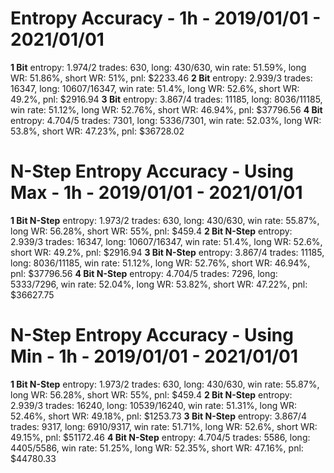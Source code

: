 # Entropy Accuracy - 1h - 2019/01/01 - 2021/01/01

**1 Bit**
entropy: 1.974/2
trades: 630, long: 430/630, win rate: 51.59%, long WR: 51.86%, short WR: 51%, pnl: $2233.46
**2 Bit**
entropy: 2.939/3
trades: 16347, long: 10607/16347, win rate: 51.4%, long WR: 52.6%, short WR: 49.2%, pnl: $2916.94
**3 Bit**
entropy: 3.867/4
trades: 11185, long: 8036/11185, win rate: 51.12%, long WR: 52.76%, short WR: 46.94%, pnl: $37796.56
**4 Bit**
entropy: 4.704/5
trades: 7301, long: 5336/7301, win rate: 52.03%, long WR: 53.8%, short WR: 47.23%, pnl: $36728.02

# N-Step Entropy Accuracy - Using Max - 1h - 2019/01/01 - 2021/01/01

**1 Bit N-Step**
entropy: 1.973/2
trades: 630, long: 430/630, win rate: 55.87%, long WR: 56.28%, short WR: 55%, pnl: $459.4
**2 Bit N-Step**
entropy: 2.939/3
trades: 16347, long: 10607/16347, win rate: 51.4%, long WR: 52.6%, short WR: 49.2%, pnl: $2916.94
**3 Bit N-Step**
entropy: 3.867/4
trades: 11185, long: 8036/11185, win rate: 51.12%, long WR: 52.76%, short WR: 46.94%, pnl: $37796.56
**4 Bit N-Step**
entropy: 4.704/5
trades: 7296, long: 5333/7296, win rate: 52.04%, long WR: 53.82%, short WR: 47.22%, pnl: $36627.75

# N-Step Entropy Accuracy - Using Min - 1h - 2019/01/01 - 2021/01/01

**1 Bit N-Step**
entropy: 1.973/2
trades: 630, long: 430/630, win rate: 55.87%, long WR: 56.28%, short WR: 55%, pnl: $459.4
**2 Bit N-Step**
entropy: 2.939/3
trades: 16240, long: 10539/16240, win rate: 51.31%, long WR: 52.46%, short WR: 49.18%, pnl: $1253.73
**3 Bit N-Step**
entropy: 3.867/4
trades: 9317, long: 6910/9317, win rate: 51.71%, long WR: 52.6%, short WR: 49.15%, pnl: $51172.46
**4 Bit N-Step**
entropy: 4.704/5
trades: 5586, long: 4405/5586, win rate: 51.25%, long WR: 52.35%, short WR: 47.16%, pnl: $44780.33